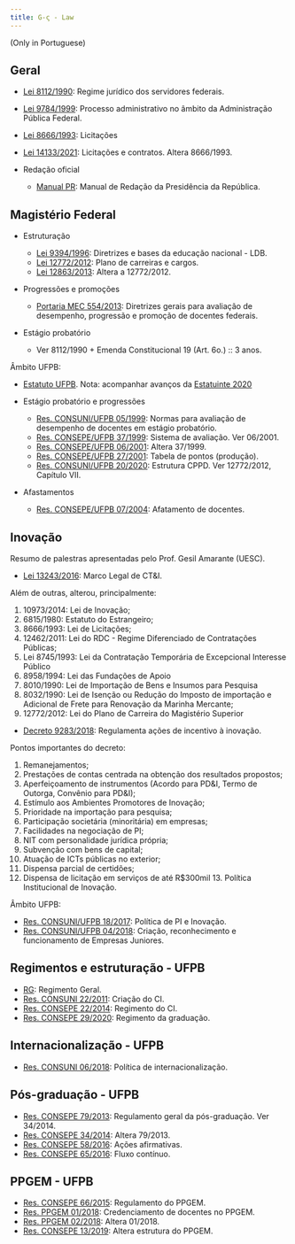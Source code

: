 ```yaml
---
title: G-ς - Law
---
```


(Only in Portuguese)

## Geral

- [Lei 8112/1990](http://www.planalto.gov.br/ccivil_03/leis/l8112cons.htm): Regime jurídico dos servidores federais.
- [Lei 9784/1999](https://www.planalto.gov.br/ccivil_03/LEIS/L9784.htm): Processo administrativo no âmbito da Administração Pública Federal.
- [Lei 8666/1993](http://www.planalto.gov.br/ccivil_03/Leis/L8666cons.htm): Licitações
- [Lei 14133/2021](http://www.planalto.gov.br/ccivil_03/_Ato2019-2022/2021/Lei/L14133.htm#art193): Licitações e contratos. Altera 8666/1993.

- Redação oficial

	- [Manual PR](../_media/_files/leis/manual-redacao-presidencia.pdf): Manual de Redação da Presidência da República.

## Magistério Federal

- Estruturação
	- [Lei 9394/1996](http://www.planalto.gov.br/ccivil_03/leis/L9394.htm): Diretrizes e bases da educação nacional - LDB. 
	- [Lei 12772/2012](http://www.planalto.gov.br/ccivil_03/_ato2011-2014/2012/lei/l12772.htm): Plano de carreiras e cargos.
	- [Lei 12863/2013](http://www.planalto.gov.br/ccivil_03/_Ato2011-2014/2013/Lei/L12863.htm): Altera a 12772/2012.

- Progressões e promoções
	- [Portaria MEC 554/2013](https://www.in.gov.br/materia/-/asset_publisher/Kujrw0TZC2Mb/content/id/30686939/do1-2013-06-21-portaria-n-554-de-20-de-junho-de-2013-30686935
): Diretrizes gerais para avaliação de desempenho, progressão e promoção de docentes federais.

- Estágio probatório
	- Ver 8112/1990 + Emenda Constitucional 19 (Art. 6o.) :: 3 anos.

Âmbito UFPB:

- [Estatuto UFPB](../_media/_files/leis/estatuto-ufpb.pdf). Nota: acompanhar avanços da [Estatuinte 2020](https://www.ufpb.br/estatuinte/)

- Estágio probatório e progressões
	- [Res. CONSUNI/UFPB 05/1999](../_media/_files/leis/resolucao-consuni-05-1999-normas-estagio-probatorio.pdf): Normas para avaliação de desempenho de docentes em estágio probatório.
	- [Res. CONSEPE/UFPB 37/1999](../_media/_files/leis/resolucao-consepe-37-1999-progressao.pdf): Sistema de avaliação. Ver 06/2001.
	- [Res. CONSEPE/UFPB 06/2001](../_media/_files/leis/resolucao-consepe-06-2001-progressao.pdf): Altera 37/1999.
	- [Res. CONSEPE/UFPB 27/2001](../_media/_files/leis/resolucao-consepe-27-2001-progressao-tabela.pdf): Tabela de pontos (produção).
	- [Res. CONSUNI/UFPB 20/2020](../_media/_files/leis/resolucao-consuni-20-2020-estrutura-cppd.pdf): Estrutura CPPD. Ver 12772/2012, Capítulo VII.

- Afastamentos
	- [Res. CONSEPE/UFPB 07/2004](../_media/_files/leis/resolucao-consepe-07-2004-afastamento-docente.pdf): Afatamento de docentes.

## Inovação

Resumo de palestras apresentadas pelo Prof. Gesil Amarante (UESC).

- [Lei 13243/2016](http://www.planalto.gov.br/CCIVIL_03/_Ato2015-2018/2016/Lei/L13243.htm): Marco Legal de CT&I.

Além de outras, alterou, principalmente:

1. 10973/2014: Lei de Inovação;
2. 6815/1980: Estatuto do Estrangeiro;
3. 8666/1993: Lei de Licitações;
4. 12462/2011: Lei do RDC - Regime Diferenciado de Contratações Públicas;
5. Lei 8745/1993: Lei da Contratação Temporária de Excepcional Interesse Público
6. 8958/1994: Lei das Fundações de Apoio
7. 8010/1990: Lei de Importação de Bens e Insumos para Pesquisa
8. 8032/1990: Lei de Isenção ou Redução do Imposto de importação e Adicional de Frete para Renovação da Marinha Mercante;
9. 12772/2012: Lei do Plano de Carreira do Magistério Superior

- [Decreto 9283/2018](http://www.planalto.gov.br/Ccivil_03/_Ato2015-2018/2018/Decreto/D9283.htm): Regulamenta ações de incentivo à inovação.

Pontos importantes do decreto: 

1. Remanejamentos;
2. Prestações de contas centrada na obtenção dos
resultados propostos;
3. Aperfeiçoamento de instrumentos (Acordo para
PD&I, Termo de Outorga, Convênio para PD&I);
4. Estímulo aos Ambientes Promotores de Inovação;
5. Prioridade na importação para pesquisa;
6. Participação societária (minoritária) em empresas;
7. Facilidades na negociação de PI;
8. NIT com personalidade jurídica própria;
9. Subvenção com bens de capital;
10. Atuação de ICTs públicas no exterior;
11. Dispensa parcial de certidões;
12. Dispensa de licitação em serviços de até R$300mil 13. Política Institucional de Inovação.

Âmbito UFPB:

- [Res. CONSUNI/UFPB 18/2017](../_media/_files/leis/resolucao-consuni-18-2017-inovacao.pdf): Política de PI e Inovação.
- [Res. CONSUNI/UFPB 04/2018](../_media/_files/leis/resolucao-conuni-04-2018-empresa-junior.pdf): Criação, reconhecimento e funcionamento de Empresas Juniores.

## Regimentos e estruturação - UFPB

- [RG](../_media/_files/leis/regimento-geral-ufpb.pdf): Regimento Geral.
- [Res. CONSUNI 22/2011](../_media/_files/leis/resolucao-consuni-22-2011-criacao-ci.pdf): Criação do CI.
- [Res. CONSEPE 22/2014](../_media/_files/leis/resolucao-consepe-22-2014-regimento-ci.pdf): Regimento do CI.
- [Res. CONSEPE 29/2020](../_media/_files/leis/resolucao-consepe-29-2020-regimento-graduacao.pdf): Regimento da graduação.
 
## Internacionalização - UFPB

- [Res. CONSUNI 06/2018](../_media/_files/leis/resolucao-consuni-06-2018-internacionalizacao.pdf): Política de internacionalização.


## Pós-graduação - UFPB

- [Res. CONSEPE 79/2013](../_media/_files/leis/resolucao-consepe-79-2013-regulamento-geral-pos.pdf): Regulamento geral da pós-graduação. Ver 34/2014.
- [Res. CONSEPE 34/2014](../_media/_files/leis/resolucao-consepe-79-2013-regulamento-geral-pos-alteracoes.pdf): Altera 79/2013.
- [Res. CONSEPE 58/2016](../_media/_files/leis/resolucao-consepe-58-2016-acoes-afirmativas-pos.pdf): Ações afirmativas.
- [Res. CONSEPE 65/2016](../_media/_files/leis/resolucao-consepe-65-2016-fluxo-continuo-pos.pdf): Fluxo contínuo.

## PPGEM - UFPB

- [Res. CONSEPE 66/2015](../_media/_files/leis/resolucao-consepe-66-2015-regulamento-ppgem-novo.pdf): Regulamento do PPGEM.
- [Res. PPGEM 01/2018](../_media/_files/leis/resolucao-ppgem-01-2018-credenciamento-docentes.pdf): Credenciamento de docentes no PPGEM.
- [Res. PPGEM 02/2018](../_media/_files/leis/resolucao-ppgem-02-2018-credenciamento-docentes-alteracao.pdf): Altera 01/2018.
- [Res. CONSEPE 13/2019](../_media/_files/leis/resolucao-consepe-13-2019-estrutura-ppgem.pdf): Altera estrutura do PPGEM.


	